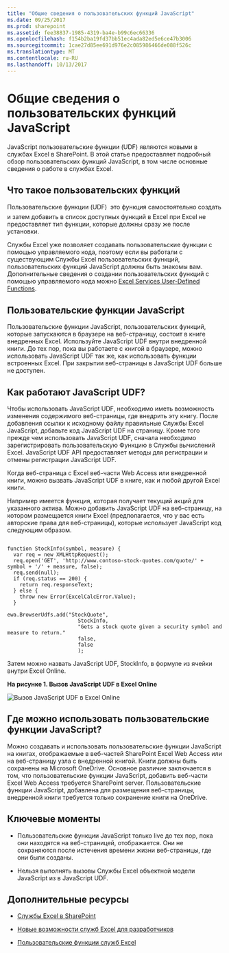 ```yaml
---
title: "Общие сведения о пользовательских функций JavaScript"
ms.date: 09/25/2017
ms.prod: sharepoint
ms.assetid: fee38837-1985-4319-ba4e-b99c6ec66336
ms.openlocfilehash: f154b2ba19fd37bb51ec4ada82ed5e6ce47b3006
ms.sourcegitcommit: 1cae27d85ee691d976e2c085986466de088f526c
ms.translationtype: MT
ms.contentlocale: ru-RU
ms.lasthandoff: 10/13/2017
---
```

# <a name="javascript-user-defined-functions-overview"></a>Общие сведения о пользовательских функций JavaScript
JavaScript пользовательские функции (UDF) являются новыми в службах Excel в SharePoint. В этой статье предоставляет подробный обзор пользовательских функций JavaScript, в том числе основные сведения о работе в службах Excel.
## <a name="what-are-udfs"></a>Что такое пользовательских функций
<a name="xlsWhatAreUdfs"> </a>

Пользовательские функции (UDF)  это функция самостоятельно создать и затем добавить в список доступных функций в Excel при Excel не предоставляет тип функции, которые должны сразу же после установки.
  
    
    
Службы Excel уже позволяет создавать пользовательские функции с помощью управляемого кода, поэтому если вы работали с существующим Службы Excel пользовательских функций, пользовательских функций JavaScript должны быть знакомы вам. Дополнительные сведения о создании пользовательских функций с помощью управляемого кода можно  [Excel Services User-Defined Functions](excel-services-user-defined-functions.md).
  
    
    

## <a name="javascript-udfs"></a>Пользовательские функции JavaScript
<a name="xlsJsUDFs"> </a>

Пользовательские функции JavaScript, пользовательских функций, которые запускаются в браузере на веб-страницу, состоит в книге внедренных Excel. Используйте JavaScript UDF внутри внедренной книги. До тех пор, пока вы работаете с книгой в браузере, можно использовать JavaScript UDF так же, как использовать функции встроенных Excel. При закрытии веб-страницы в JavaScript UDF больше не доступен.
  
    
    

## <a name="how-do-javascript-udfs-work"></a>Как работают JavaScript UDF?
<a name="xlsJsUDFs"> </a>

Чтобы использовать JavaScript UDF, необходимо иметь возможность изменения содержимого веб-страницы, где внедрить эту книгу. После добавления ссылки к исходному файлу правильные Службы Excel JavaScript, добавьте код JavaScript UDF на страницу. Кроме того прежде чем использовать JavaScript UDF, сначала необходимо зарегистрировать пользовательскую Функцию в Службы вычислений Excel. JavaScript UDF API предоставляет методы для регистрации и отмены регистрации JavaScript UDF.
  
    
    
Когда веб-страница с Excel веб-части Web Access или внедренной книги, можно вызвать JavaScript UDF в книге, как и любой другой Excel книги.
  
    
    
Например имеется функция, которая получает текущий акций для указанного актива. Можно добавить JavaScript UDF на веб-страницу, на котором размещается книги Excel (предполагается, что у вас есть авторские права для веб-страницы), которые использует JavaScript код следующим образом.
  
    
    



```

function StockInfo(symbol, measure) {
  var req = new XMLHttpRequest();
  req.open('GET', 'http://www.contoso-stock-quotes.com/quote/' + symbol + '/' + measure, false); 
  req.send(null);
  if (req.status == 200) {
    return req.responseText;
  } else {
    throw new Error(ExcelCalcError.Value);
  }
 
ewa.BrowserUdfs.add("StockQuote",
                       StockInfo,
                       "Gets a stock quote given a security symbol and measure to return."
                       false,
                       false
                       );

```

Затем можно назвать JavaScript UDF, StockInfo, в формуле из ячейки внутри Excel Online.
  
    
    

**На рисунке 1. Вызов JavaScript UDF в Excel Online**

  
    
    

  
    
    
![Вызов JavaScript UDF в Excel Online](../images/SPS15CON_xls_JsUdfinWebApp.jpg)
  
    
    

  
    
    

  
    
    

## <a name="where-can-i-use-javascript-udfs"></a>Где можно использовать пользовательские функции JavaScript?
<a name="xlsWhereUseJsUdfs"> </a>

Можно создавать и использовать пользовательские функции JavaScript на книгах, отображаемые в веб-частей SharePoint Excel Web Access или на веб-страницу узла с внедренной книгой. Книги должны быть сохранены на Microsoft OneDrive. Основное различие заключается в том, что пользовательские функции JavaScript, добавить веб-части Excel Web Access требуется SharePoint server. Пользовательские функции JavaScript, добавлена для размещения веб-страницы, внедренной книги требуется только сохранение книги на OneDrive.
  
    
    

## <a name="key-points"></a>Ключевые моменты
<a name="xlsWhereUseJsUdfs"> </a>


- Пользовательские функции JavaScript только live до тех пор, пока они находятся на веб-страницей, отображается. Они не сохраняются после истечения времени жизни веб-страницы, где они были созданы.
    
  
- Нельзя выполнять вызовы Службы Excel объектной модели JavaScript из в JavaScript UDF.
    
  

## <a name="additional-resources"></a>Дополнительные ресурсы
<a name="bk_addresources"> </a>


-  [Службы Excel в SharePoint](excel-services-in-sharepoint.md)
    
  
-  [Новые возможности служб Excel для разработчиков](http://msdn.microsoft.com/library/09e96c8b-cb55-4fd1-a797-b50fbf0f9296.aspx)
    
  
-  [Пользовательские функции служб Excel](http://msdn.microsoft.com/en-us/library/ms493934)
    
  

